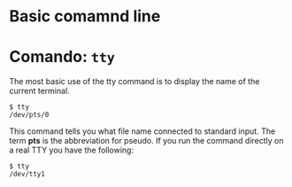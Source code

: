 # Basic comamnd line

# Comando: `tty`
The most basic use of the tty command is to display the name of the current terminal.

```
$ tty
/dev/pts/0
```

This command tells you what file name connected to standard input. The term **pts** is the abbreviation for pseudo. If you run the command directly on a real TTY you have the following:

```
$ tty
/dev/tty1
```
